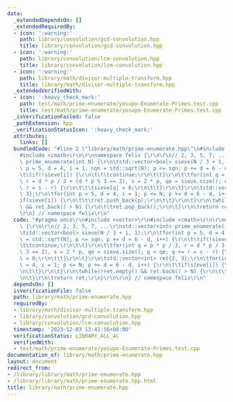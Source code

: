 ```yaml
---
data:
  _extendedDependsOn: []
  _extendedRequiredBy:
  - icon: ':warning:'
    path: library/convolution/gcd-convolution.hpp
    title: library/convolution/gcd-convolution.hpp
  - icon: ':warning:'
    path: library/convolution/lcm-convolution.hpp
    title: library/convolution/lcm-convolution.hpp
  - icon: ':warning:'
    path: library/math/divisor-multiple-transform.hpp
    title: library/math/divisor-multiple-transform.hpp
  _extendedVerifiedWith:
  - icon: ':heavy_check_mark:'
    path: test/math/prime-enumerate/yosupo-Enumerate-Primes.test.cpp
    title: test/math/prime-enumerate/yosupo-Enumerate-Primes.test.cpp
  _isVerificationFailed: false
  _pathExtension: hpp
  _verificationStatusIcon: ':heavy_check_mark:'
  attributes:
    links: []
  bundledCode: "#line 2 \"library/math/prime-enumerate.hpp\"\n#include <vector>\r\n\
    #include <cmath>\r\n\r\nnamespace felix {\r\n\r\n// 2, 3, 5, 7, ...\r\nstd::vector<int>\
    \ prime_enumerate(int N) {\r\n\tstd::vector<bool> sieve(N / 3 + 1, 1);\r\n\tfor(int\
    \ p = 5, d = 4, i = 1, sqn = std::sqrt(N); p <= sqn; p += d = 6 - d, i++) {\r\n\
    \t\tif(!sieve[i]) {\r\n\t\t\tcontinue;\r\n\t\t}\r\n\t\tfor(int q = p * p / 3,\
    \ r = d * p / 3 + (d * p % 3 == 2), s = 2 * p, qe = sieve.size(); q < qe; q +=\
    \ r = s - r) {\r\n\t\t\tsieve[q] = 0;\r\n\t\t}\r\n\t}\r\n\tstd::vector<int> ret{2,\
    \ 3};\r\n\tfor(int p = 5, d = 4, i = 1; p <= N; p += d = 6 - d, i++) {\r\n\t\t\
    if(sieve[i]) {\r\n\t\t\tret.push_back(p);\r\n\t\t}\r\n\t}\r\n\twhile(!ret.empty()\
    \ && ret.back() > N) {\r\n\t\tret.pop_back();\r\n\t}\r\n\treturn ret;\r\n}\r\n\
    \r\n} // namespace felix\r\n"
  code: "#pragma once\r\n#include <vector>\r\n#include <cmath>\r\n\r\nnamespace felix\
    \ {\r\n\r\n// 2, 3, 5, 7, ...\r\nstd::vector<int> prime_enumerate(int N) {\r\n\
    \tstd::vector<bool> sieve(N / 3 + 1, 1);\r\n\tfor(int p = 5, d = 4, i = 1, sqn\
    \ = std::sqrt(N); p <= sqn; p += d = 6 - d, i++) {\r\n\t\tif(!sieve[i]) {\r\n\t\
    \t\tcontinue;\r\n\t\t}\r\n\t\tfor(int q = p * p / 3, r = d * p / 3 + (d * p %\
    \ 3 == 2), s = 2 * p, qe = sieve.size(); q < qe; q += r = s - r) {\r\n\t\t\tsieve[q]\
    \ = 0;\r\n\t\t}\r\n\t}\r\n\tstd::vector<int> ret{2, 3};\r\n\tfor(int p = 5, d\
    \ = 4, i = 1; p <= N; p += d = 6 - d, i++) {\r\n\t\tif(sieve[i]) {\r\n\t\t\tret.push_back(p);\r\
    \n\t\t}\r\n\t}\r\n\twhile(!ret.empty() && ret.back() > N) {\r\n\t\tret.pop_back();\r\
    \n\t}\r\n\treturn ret;\r\n}\r\n\r\n} // namespace felix\r\n"
  dependsOn: []
  isVerificationFile: false
  path: library/math/prime-enumerate.hpp
  requiredBy:
  - library/math/divisor-multiple-transform.hpp
  - library/convolution/gcd-convolution.hpp
  - library/convolution/lcm-convolution.hpp
  timestamp: '2023-12-03 13:41:56+08:00'
  verificationStatus: LIBRARY_ALL_AC
  verifiedWith:
  - test/math/prime-enumerate/yosupo-Enumerate-Primes.test.cpp
documentation_of: library/math/prime-enumerate.hpp
layout: document
redirect_from:
- /library/library/math/prime-enumerate.hpp
- /library/library/math/prime-enumerate.hpp.html
title: library/math/prime-enumerate.hpp
---
```

